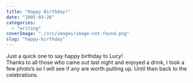 ```yaml
---
title: "Happy Birthday!"
date: "2005-03-26"
categories: 
  - "writing"
coverImage: "./src/images/image-not-found.png"
slug: "happy-birthday"
---
```


Just a quick one to say happy birthday to Lucy!  
Thanks to all those who came out last night and enjoyed a drink, I took a few photo’s so I will see if any are worth putting up. Until then back to the celebrations.
